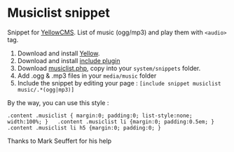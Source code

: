 # Musiclist snippet

Snippet for [YellowCMS](https://github.com/markseu/yellowcms). 
List of music (ogg/mp3) and play them with `<audio>` tag.

1. Download and install [Yellow](https://github.com/markseu/yellowcms).
2. Download and install [include plugin](https://github.com/markseu/yellowcms-extensions/tree/master/plugins/include)
3. Download [musiclist.php](https://github.com/nibreh/yellowcms-musiclist/blob/master/musiclist.php), copy into your `system/snippets` folder.
4. Add .ogg & .mp3 files in your `media/music` folder
5. Include the snippet by editing your page : `[include snippet musiclist music/.*(ogg|mp3)]`

By the way, you can use this style :

`.content .musiclist { margin:0; padding:0; list-style:none; width:100%; }  
.content .musiclist li {margin:0; padding:0.5em; }  
.content .musiclist li h5 {margin:0; padding:0; }`

Thanks to Mark Seuffert for his help
